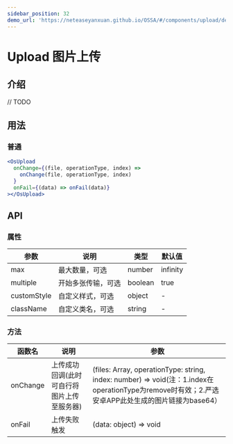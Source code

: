 ```yaml
---
sidebar_position: 32
demo_url: 'https://neteaseyanxuan.github.io/OSSA/#/components/upload/demo/index'
---
```


# Upload 图片上传

## 介绍
// TODO

## 用法
### 普通
```jsx
<OsUpload
  onChange={(file, operationType, index) =>
    onChange(file, operationType, index)
  }
  onFail={(data) => onFail(data)}
></OsUpload>
```



## API
### 属性
|参数|说明|类型|默认值|
|------|------|------|------|
|max|最大数量，可选|number|infinity|
|multiple|开始多张传输，可选|boolean|true|
|customStyle|自定义样式，可选|object|-|
|className|自定义类名，可选|string|-|


### 方法
|函数名|说明|参数|
|------|------|------|
|onChange|上传成功回调\(此时可自行将图片上传至服务器\)|\(files: Array, operationType: string, index: number\) =\> void\(注：1\.index在operationType为remove时有效；2\.严选安卓APP此处生成的图片链接为base64）|
|onFail|上传失败触发|\(data: object\) =\> void|

